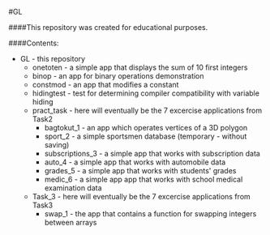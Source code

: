 #GL

####This repository was created for educational purposes.

####Contents:
+    GL - this repository
     +    onetoten - a simple app that displays the sum of 10 first integers
     +    binop - an app for binary operations demonstration
     +    constmod - an app that modifies a constant
     +    hidingtest - test for determining compiler compatibility with variable hiding
     +    pract\_task - here will eventually be the 7 excercise applications from Task2
          +    bagtokut\_1 - an app which operates vertices of a 3D polygon
          +    sport\_2 - a simple sportsmen database (temporary - without saving)
          +    subscriptions\_3 - a simple app that works with subscription data
          +    auto\_4 - a simple app that works with automobile data
          +    grades\_5 - a simple app that works with students' grades
          +    medic\_6 - a simple app app that works with school medical examination data
     +    Task\_3 - here will eventually be the 7 excercise applications from Task3
          +    swap\_1 - the app that contains a function for swapping integers between arrays

